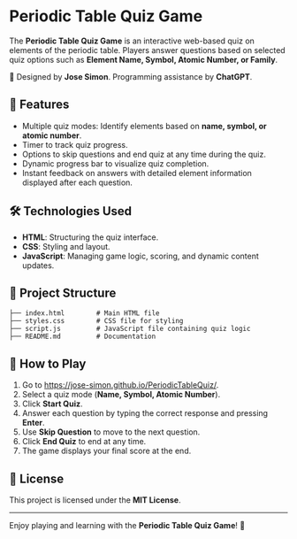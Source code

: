 # Periodic Table Quiz Game

The **Periodic Table Quiz Game** is an interactive web-based quiz on elements of the periodic table. Players answer questions based on selected quiz options such as **Element Name, Symbol, Atomic Number, or Family**.

🎨 Designed by **Jose Simon**. Programming assistance by **ChatGPT**.

## 🚀 Features
- Multiple quiz modes: Identify elements based on **name, symbol, or atomic number**.
- Timer to track quiz progress.
- Options to skip questions and end quiz at any time during the quiz.
- Dynamic progress bar to visualize quiz completion.
- Instant feedback on answers with detailed element information displayed after each question.

## 🛠️ Technologies Used
- **HTML**: Structuring the quiz interface.
- **CSS**: Styling and layout.
- **JavaScript**: Managing game logic, scoring, and dynamic content updates.

## 📂 Project Structure
```
├── index.html        # Main HTML file
├── styles.css        # CSS file for styling
├── script.js         # JavaScript file containing quiz logic
├── README.md         # Documentation
```

## 📌 How to Play
1. Go to https://jose-simon.github.io/PeriodicTableQuiz/.
2. Select a quiz mode (**Name, Symbol, Atomic Number**).
3. Click **Start Quiz**.
4. Answer each question by typing the correct response and pressing **Enter**.
5. Use **Skip Question** to move to the next question.
6. Click **End Quiz** to end at any time.
7. The game displays your final score at the end.

## 📜 License
This project is licensed under the **MIT License**.

---
Enjoy playing and learning with the **Periodic Table Quiz Game**! 🎉
